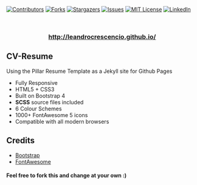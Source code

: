 <!-- PROJECT SHIELDS -->
<!--
*** I'm using markdown "reference style" links for readability.
*** Reference links are enclosed in brackets [ ] instead of parentheses ( ).
*** See the bottom of this document for the declaration of the reference variables
*** for contributors-url, forks-url, etc. This is an optional, concise syntax you may use.
*** https://www.markdownguide.org/basic-syntax/#reference-style-links
-->

[![Contributors][contributors-shield]][contributors-url]
[![Forks][forks-shield]][forks-url]
[![Stargazers][stars-shield]][stars-url]
[![Issues][issues-shield]][issues-url]
[![MIT License][license-shield]][license-url]
[![LinkedIn][linkedin-shield]][linkedin-url]

<br />
<p align="center">
  <a href="http://leandrocrescencio.github.io/">
    <h3 align="center"><strong>http://leandrocrescencio.github.io/</strong></h3>
  </a>
</p>

## CV-Resume 
 Using the Pillar Resume Template as a Jekyll site for Github Pages

*  Fully Responsive
*  HTML5 + CSS3
*  Built on Bootstrap 4
*  **SCSS** source files included
*  6 Colour Schemes
*  1000+ FontAwesome 5 icons
*  Compatible with all modern browsers

## Credits
- [Bootstrap](http://getbootstrap.com/)
- [FontAwesome](http://fortawesome.github.io/Font-Awesome/)


#### Feel free to fork this and change at your own :)


<!-- MARKDOWN LINKS & IMAGES -->
<!-- https://www.markdownguide.org/basic-syntax/#reference-style-links -->
[contributors-shield]: https://img.shields.io/github/contributors/leandrocrescencio/leandrocrescencio.github.io.svg?style=flat-square
[contributors-url]: https://github.com/leandrocrescencio/leandrocrescencio.github.io/graphs/contributors
[forks-shield]: https://img.shields.io/github/forks/leandrocrescencio/leandrocrescencio.github.io.svg?style=flat-square
[forks-url]: https://github.com/leandrocrescencio/leandrocrescencio.github.io/network/members
[stars-shield]: https://img.shields.io/github/stars/leandrocrescencio/leandrocrescencio.github.io.svg?style=flat-square
[stars-url]: https://github.com/leandrocrescencio/leandrocrescencio.github.io/stargazers
[issues-shield]: https://img.shields.io/github/issues/leandrocrescencio/leandrocrescencio.github.io.svg?style=flat-square
[issues-url]: https://github.com/leandrocrescencio/leandrocrescencio.github.io/issues
[license-shield]: https://img.shields.io/github/license/leandrocrescencio/leandrocrescencio.github.io.svg?style=flat-square
[license-url]: https://github.com/leandrocrescencio/leandrocrescencio.github.io/blob/master/LICENSE.txt
[linkedin-shield]: https://img.shields.io/badge/-LinkedIn-black.svg?style=flat-square&logo=linkedin&colorB=555
[linkedin-url]: https://linkedin.com/in/leandrocrescencio
